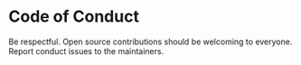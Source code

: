 # Code of Conduct

Be respectful. Open source contributions should be welcoming to everyone. Report conduct issues to the maintainers.
